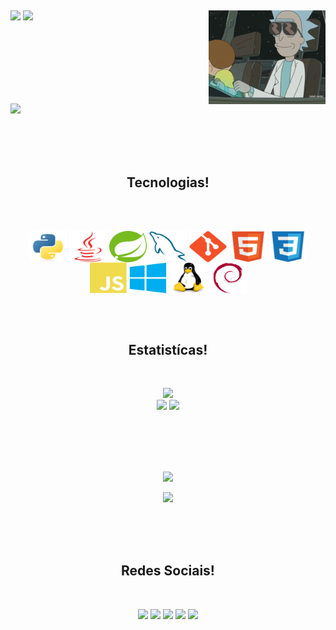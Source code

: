 ## <img height = "150em" align = "right" alt = "Obito" src = "https://github.com/Samuel-Melo/Samuel-Melo/blob/main/rick.gif?raw=true" style = "max-width: 100%;"/>
![](https://komarev.com/ghpvc/?username=Samuel-Melo&color=brightgreen) ![](https://visitor-badge.glitch.me/badge?page_id=Samuel-Melo.Samuel-Melo)

<br>
<br>
<br>
<br>
<br>
<br>

<a href="https://tarun-kamboj.github.io/"><img src="https://readme-typing-svg.herokuapp.com/?font=Zen+Tokyo+Zoo&color=878787&size=50&center=true&vCenter=true&width=1000&height=100&lines=OLÁ+%F0%9F%91%8B+MEU+NOME+É+SAMUEL.;EU+SOU+DESENVOLVEDOR+JAVA;E+WEB+FULL+STACK.;OBRIGADO+PELA+VISITA+%F0%9F%98%84.;VOLTE+SEMPRE+%F0%9F%98%83."></a>

  <br>
  <br>
  <br>
  
  <div style = "display: inline_block">

  <h2 align="center">
  Tecnologias!
  </h2>
  
  <br>
  <br>
    
  <p align="center">
    
  <img align = "center" alt = "Python" height = "50" width = "60" src = "https://raw.githubusercontent.com/devicons/devicon/master/icons/python/python-original.svg "/>

  <img align = "center" alt = "Java" height = "50" width = "60" src = "https://raw.githubusercontent.com/devicons/devicon/master/icons/java/java-plain.svg "/>

  <img align = "center" alt = "Springboot" height = "50" width = "60" src = "https://raw.githubusercontent.com/devicons/devicon/master/icons/spring/spring-original.svg "/>

 <img align = "center" alt = "Mysql" height = "50" width = "60" src = "https://raw.githubusercontent.com/devicons/devicon/master/icons/mysql/mysql-plain.svg "/>

  <img align = "center" alt = "Git" height = "50" width = "60" src = "https://raw.githubusercontent.com/devicons/devicon/master/icons/git/git-plain.svg "/>

  <img align = "center" alt = "Html" height = "50" width = "60" src = "https://raw.githubusercontent.com/devicons/devicon/master/icons/html5/html5-original.svg "/>

  <img align = "center" alt = "Css" height = "50" width = "60" src = "https://raw.githubusercontent.com/devicons/devicon/master/icons/css3/css3-original.svg "/>
  
  <img align = "center" alt = "Javascript" height = "50" width = "60" src = "https://raw.githubusercontent.com/devicons/devicon/master/icons/javascript/javascript-plain.svg "/>
  
 <img align = "center" alt = "Windows" height = "50" width = "60" src = "https://raw.githubusercontent.com/devicons/devicon/master/icons/windows8/windows8-original.svg "/>
    
  <img align = "center" alt = "Linux" height = "50" width = "60" src = "https://raw.githubusercontent.com/devicons/devicon/master/icons/linux/linux-original.svg "/>
 
 <img align = "center" alt = "Debian" height = "50" width = "60" src = "https://raw.githubusercontent.com/devicons/devicon/master/icons/debian/debian-original.svg "/>
 
<!--<img align = "center" alt = "Bash" height = "50" width = "60" src = "https://raw.githubusercontent.com/devicons/devicon/master/icons/bash/bash-original.svg "/>-->
    
  </p>

</div>
  
  <br>
  <br>
  
  <h2 align="center">
  Estatistícas!
  </h2>
  
  <br>

  <div>
  
 <p align = "center">

   
<img src="https://github-readme-stats.vercel.app/api/wakatime?username=samuelMelo&show_icons=true&line_height=27&theme=chartreuse-dark&bg_color=00000000&text_color=878787&line=40c463&point=00000000&area=true&area_color=40c463&hide_border=true(https://github.com/anuraghazra/github-readme-stats)" width="50%"/>
<br>
<img src = "https://github-readme-stats.vercel.app/api?username=Samuel-Melo&show_icons=true&line_height=27&theme=chartreuse-dark&bg_color=00000000&icon_color=006400&text_color=878787&line=40c463&point=00000000&area=true&area_color=40c463&hide_border=true(https://github.com/anuraghazra/github-readme-stats)"/>
<img src = "https://github-readme-stats.vercel.app/api/top-langs/?username=Samuel-Melo&theme=chartreuse-dark&bg_color=00000000&text_color=878787&line=40c463&point=00000000&area=true&area_color=40c463&hide_border=true(https://github.com/anuraghazra/github-readme-stats)"/>
</p>
  
<br>
<br>
<br>
<br>
  
<p align = "center">
 <img  src="https://github-readme-streak-stats.herokuapp.com/?user=Samuel-Melo&show_icons=true&locale=en&layout=compact&background=00000000&hide_border=true&stroke=878787&ring=00FF00&fire=00FF00&currStreakNum=878787&sideNums=878787&currStreakLabel=878787&sideLabels=878787&dates=878787&line_height=0(https://git.io/streak-stats)" />
</p> 

<p align = "center">
 <img src="(https://activity-graph.herokuapp.com/graph?username=Samuel-Melo)(https://github.com/ashutosh00710/github-readme-activity-graph)&bg_color=00000000&color=878787&line=00FF00&point=00000000&area=true&area_color=00FF00&hide_border=true"/>
</p> 
      
<br>
<br>
<br>

<h2 align="center">
Redes Sociais!
</h2>
      
<br>

<div align="center">

<a href="https://www.instagram.com/zsamuel_meloz/" target="_blank" ><img height="25em" src="https://img.shields.io/badge/-Instagram-af4c4d?style=flat-square&logo=Instagram&logoColor=white"/></a>
<a href="mailto:samueldemelo43@gmail.com" target="_blank"><img height="25em" src="https://img.shields.io/badge/-Gmail-db4a39?style=flat-square&logo=Gmail&logoColor=white"/></a>
<a href="https://www.linkedin.com/in/samuel-melo-/" target="_blank"><img height="25em" src="https://img.shields.io/badge/-Linkedin-0e76a8?style=flat-square&logo=Linkedin&logoColor=white"/></a>
<a href="https://twitter.com/_SamuelMelo_" target="_blank"><img height="25em" src="https://img.shields.io/badge/-Twitter-00acee?style=flat-square&logo=twitter&logoColor=white"/></a>
<a href="https://youtube.com/channel/UCGgVPXc4RQpZawenC642hSA" target="_blank"><img height="25em" src="https://img.shields.io/badge/-YouTube-B2071D?style=flat-square&logo=YouTube&logoColor=white"/></a>


<!-- <img height="25em" src="https://img.shields.io/badge/-Linktree-65da65?style=flat-square&logo=linktree&logoColor=white&link=https://linktr.ee/josevictorsantos"/> -->

</div>
